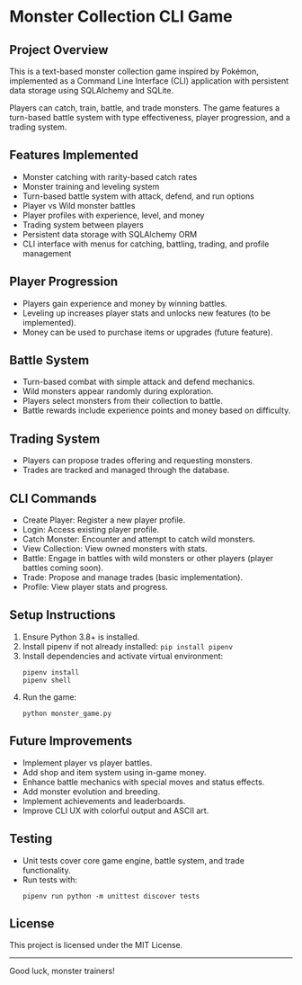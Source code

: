 # Monster Collection CLI Game

## Project Overview
This is a text-based monster collection game inspired by Pokémon, implemented as a Command Line Interface (CLI) application with persistent data storage using SQLAlchemy and SQLite.

Players can catch, train, battle, and trade monsters. The game features a turn-based battle system with type effectiveness, player progression, and a trading system.

## Features Implemented
- Monster catching with rarity-based catch rates
- Monster training and leveling system
- Turn-based battle system with attack, defend, and run options
- Player vs Wild monster battles
- Player profiles with experience, level, and money
- Trading system between players
- Persistent data storage with SQLAlchemy ORM
- CLI interface with menus for catching, battling, trading, and profile management

## Player Progression
- Players gain experience and money by winning battles.
- Leveling up increases player stats and unlocks new features (to be implemented).
- Money can be used to purchase items or upgrades (future feature).

## Battle System
- Turn-based combat with simple attack and defend mechanics.
- Wild monsters appear randomly during exploration.
- Players select monsters from their collection to battle.
- Battle rewards include experience points and money based on difficulty.

## Trading System
- Players can propose trades offering and requesting monsters.
- Trades are tracked and managed through the database.

## CLI Commands
- Create Player: Register a new player profile.
- Login: Access existing player profile.
- Catch Monster: Encounter and attempt to catch wild monsters.
- View Collection: View owned monsters with stats.
- Battle: Engage in battles with wild monsters or other players (player battles coming soon).
- Trade: Propose and manage trades (basic implementation).
- Profile: View player stats and progress.

## Setup Instructions
1. Ensure Python 3.8+ is installed.
2. Install pipenv if not already installed: `pip install pipenv`
3. Install dependencies and activate virtual environment:
   ```
   pipenv install
   pipenv shell
   ```
4. Run the game:
   ```
   python monster_game.py
   ```

## Future Improvements
- Implement player vs player battles.
- Add shop and item system using in-game money.
- Enhance battle mechanics with special moves and status effects.
- Add monster evolution and breeding.
- Implement achievements and leaderboards.
- Improve CLI UX with colorful output and ASCII art.

## Testing
- Unit tests cover core game engine, battle system, and trade functionality.
- Run tests with:
  ```
  pipenv run python -m unittest discover tests
  ```

## License
This project is licensed under the MIT License.

---

Good luck, monster trainers!
